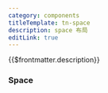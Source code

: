 ```yaml
---
category: components
titleTemplate: tn-space
description: space 布局
editLink: true
---
```


{{$frontmatter.description}}

### Space